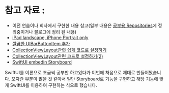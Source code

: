 # 참고 자료 : 
* 이전 연습이나 회사에서 구현한 내용 참고(일부 내용은 [공부용 Repositories](https://github.com/pjh6954/CodingTestPracticeDirectory)에 정리중이거나 블로그에 정리 된 내용)
* [iPad landscape, iPhone Portrait only](https://stackoverflow.com/questions/30536616/swift-allow-rotation-on-ipad-only)
* [깔끔한 UIBarButtonItem 추가](https://calmone.tistory.com/entry/iOS-UIKit-in-Swift-4-UIBarButtonItem-%EC%82%AC%EC%9A%A9%ED%95%98%EA%B8%B0)
* [CollectionViewLayout관련 쉽게 코드로 설정하기](https://www.raywenderlich.com/18895088-uicollectionview-tutorial-getting-started)
* [CollectionViewLayout관련 코드로 설정하기(2)](https://stackoverflow.com/a/40026767/13049349)
* [SwiftUI embedin Storyboard](https://medium.com/@max.codes/use-swiftui-in-uikit-view-controllers-with-uihostingcontroller-8fe68dfc523b)


SwiftUI를 이론으로 조금씩 공부만 하고있다가 이번에 처음으로 제대로 만들어봤습니다. 모자란 부분이 많을 것 같아서 일단 Storyboard로 기능을 구현하고 해당 기능에 맞게 SwiftUI를 이용하여 구현하는 식으로 했습니다.
